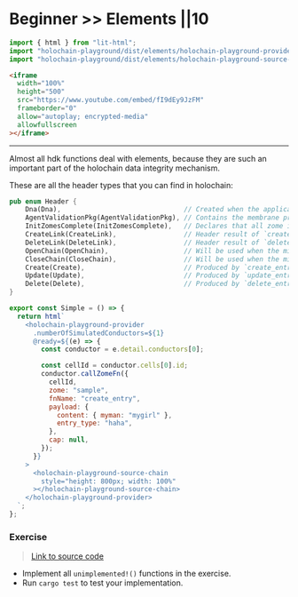 # Beginner >> Elements ||10

```js script
import { html } from "lit-html";
import "holochain-playground/dist/elements/holochain-playground-provider";
import "holochain-playground/dist/elements/holochain-playground-source-chain";
```

```html story
<iframe
  width="100%"
  height="500"
  src="https://www.youtube.com/embed/fI9dEy9JzFM"
  frameborder="0"
  allow="autoplay; encrypted-media"
  allowfullscreen
></iframe>
```

---

Almost all hdk functions deal with elements, because they are such an important part of the holochain data integrity mechanism.

These are all the header types that you can find in holochain:

```rust
pub enum Header {
    Dna(Dna),                               // Created when the application is installed
    AgentValidationPkg(AgentValidationPkg), // Contains the membrane proof for the agent
    InitZomesComplete(InitZomesComplete),   // Declares that all zome init functions have successfully completed
    CreateLink(CreateLink),                 // Header result of `create_link(base, target)`
    DeleteLink(DeleteLink),                 // Header result of `delete_link(add_link_header_hash)`
    OpenChain(OpenChain),                   // Will be used when the migration mechanism is implemented
    CloseChain(CloseChain),                 // Will be used when the migration mechanism is implemented
    Create(Create),                         // Produced by `create_entry(entry)`, carries its entry
    Update(Update),                         // Produced by `update_entry(updated_header_hash, entry)`, carries its entry
    Delete(Delete),                         // Produced by `delete_entry(deleted_header_hash)`
}
```

```js story
export const Simple = () => {
  return html`
    <holochain-playground-provider
      .numberOfSimulatedConductors=${1}
      @ready=${(e) => {
        const conductor = e.detail.conductors[0];

        const cellId = conductor.cells[0].id;
        conductor.callZomeFn({
          cellId,
          zome: "sample",
          fnName: "create_entry",
          payload: {
            content: { myman: "mygirl" },
            entry_type: "haha",
          },
          cap: null,
        });
      }}
    >
      <holochain-playground-source-chain
        style="height: 800px; width: 100%"
      ></holochain-playground-source-chain>
    </holochain-playground-provider>
  `;
};
```

### Exercise

> [Link to source code](https://github.com/holochain-gym/developer-exercises/tree/master/basic/elements)

- Implement all `unimplemented!()` functions in the exercise.
- Run `cargo test` to test your implementation.
